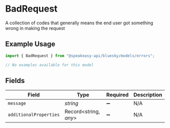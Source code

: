 # BadRequest

A collection of codes that generally means the end user got something wrong in making the request

## Example Usage

```typescript
import { BadRequest } from "@speakeasy-api/bluesky/models/errors";

// No examples available for this model
```

## Fields

| Field                  | Type                   | Required               | Description            |
| ---------------------- | ---------------------- | ---------------------- | ---------------------- |
| `message`              | *string*               | :heavy_minus_sign:     | N/A                    |
| `additionalProperties` | Record<string, *any*>  | :heavy_minus_sign:     | N/A                    |